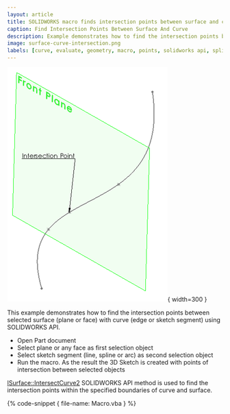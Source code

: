 ```yaml
---
layout: article
title: SOLIDWORKS macro finds intersection points between surface and curve
caption: Find Intersection Points Between Surface And Curve
description: Example demonstrates how to find the intersection points between selected plane or face with edge or sketch segment
image: surface-curve-intersection.png
labels: [curve, evaluate, geometry, macro, points, solidworks api, spline, intersection, trimmed curve, vba]
---
```

![Intersection point between plane and sketch spline](surface-curve-intersection.png){ width=300 }

This example demonstrates how to find the intersection points between selected surface (plane or face) with curve (edge or sketch segment) using SOLIDWORKS API.

* Open Part document
* Select plane or any face as first selection object
* Select sketch segment (line, spline or arc) as second selection object
* Run the macro. As the result the 3D Sketch is created with points of intersection between selected objects

[ISurface::IntersectCurve2](http://help.solidworks.com/2018/english/api/sldworksapi/solidworks.interop.sldworks~solidworks.interop.sldworks.isurface~intersectcurve2.html) SOLIDWORKS API method is used to find the intersection points within the specified boundaries of curve and surface.

{% code-snippet { file-name: Macro.vba } %}
